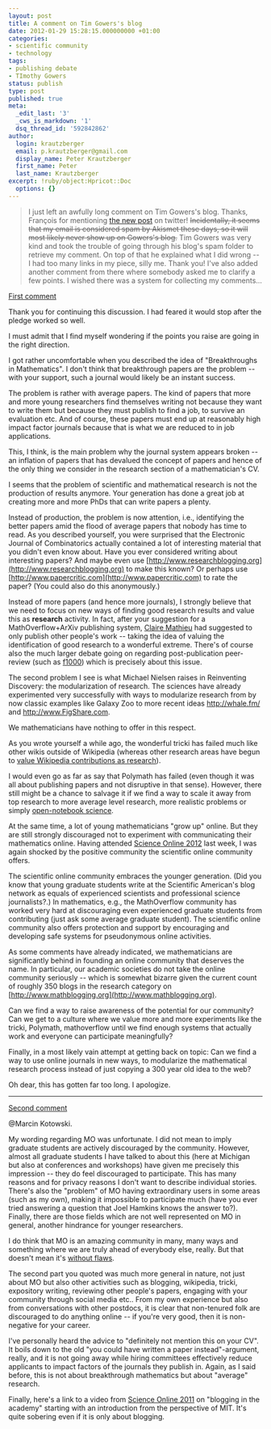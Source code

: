 ```yaml
---
layout: post
title: A comment on Tim Gowers's blog
date: 2012-01-29 15:28:15.000000000 +01:00
categories:
- scientific community
- technology
tags:
- publishing debate
- TImothy Gowers
status: publish
type: post
published: true
meta:
  _edit_last: '3'
  _cws_is_markdown: '1'
  dsq_thread_id: '592842862'
author:
  login: krautzberger
  email: p.krautzberger@gmail.com
  display_name: Peter Krautzberger
  first_name: Peter
  last_name: Krautzberger
excerpt: !ruby/object:Hpricot::Doc
  options: {}
---
```


> I just left an awfully long comment on Tim Gowers's blog. Thanks, François for mentioning [the new post](http://gowers.wordpress.com/2012/01/29/whats-wrong-with-electronic-journals/) on twitter! <del datetime="2012-01-30T00:27:21+00:00">Incidentally, it seems that my email is considered spam by Akismet these days, so it will most likely never show up on Gowers's blog.</del> Tim Gowers was very kind and took the trouble of going through his blog's spam folder to retrieve my comment. On top of that he explained what I did wrong -- I had too many links in my piece, silly me. Thank you! I've also added another comment from there where somebody asked me to clarify a few points. I wished there was a system for collecting my comments...

[First comment](http://boolesrings.org/krautzberger)

Thank you for continuing this discussion. I had feared it would stop after the pledge worked so well.

I must admit that I find myself wondering if the points you raise are going in the right direction.

I got rather uncomfortable when you described the idea of "Breakthroughs in Mathematics". I don't think that breakthrough papers are the problem -- with your support, such a journal would likely be an instant success.

The problem is rather with average papers. The kind of papers that more and more young researchers find themselves writing not because they want to write them but because they must publish to find a job, to survive an evaluation etc. And of course, these papers must end up at reasonably high impact factor journals because that is what we are reduced to in job applications.

This, I think, is the main problem why the journal system appears broken -- an inflation of papers that has devalued the concept of papers and hence of the only thing we consider in the research section of a mathematician's CV.

I seems that the problem of scientific and mathematical research is not the production of results anymore. Your generation has done a great job at creating more and more PhDs that can write papers a plenty.

Instead of production, the problem is now attention, i.e., identifying the better papers amid the flood of average papers that nobody has time to read. As you described yourself, you were surprised that the Electronic Journal of Combinatorics actually contained a lot of interesting material that you didn't even know about. Have you ever considered writing about interesting papers? And maybe even use [http://www.researchblogging.org](http://www.researchblogging.org) to make this known? Or perhaps use [http://www.papercritic.com](http://www.papercritic.com) to rate the paper? (You could also do this anonymously.)

Instead of more papers (and hence more journals), I strongly believe that we need to focus on new ways of finding good research results and value this as **research** activity. In fact, after your suggestion for a MathOverflow+ArXiv publishing system, [Claire Mathieu](http://teachingintrotocs.blogspot.com/2011/11/journals-conferences-arxiv-my-solution.html) had suggested to only publish other people's work -- taking the idea of valuing the identification of good research to a wonderful extreme. There's of course also the much larger debate going on regarding post-publication peer-review (such as [f1000](http://www.f1000.com/)) which is precisely about this issue.

The second problem I see is what Michael Nielsen raises in Reinventing Discovery: the modularization of research. The sciences have already experimented very successfully with ways to modularize research from by now classic examples like Galaxy Zoo to more recent ideas http://whale.fm/ and http://www.FigShare.com.

We mathematicians have nothing to offer in this respect.

As you wrote yourself a while ago, the wonderful tricki has failed much like other wikis outside of Wikipedia (whereas other research areas have begun to [value Wikipedia contributions as research](http://blog.wikimedia.org/2011/04/06/tenure-awarded-based-in-part-on-wikipedia-contributions/)).

I would even go as far as say that Polymath has failed (even though it was all about publishing papers and not disruptive in that sense). However, there still might be a chance to salvage it if we find a way to scale it away from top research to more average level research, more realistic problems or simply [open-notebook science](http://en.wikipedia.org/wiki/Open_notebook_science).

At the same time, a lot of young mathematicians "grow up" online. But they are still strongly discouraged not to experiment with communicating their mathematics online. Having attended [Science Online 2012](http://www.scienceonline2012.com) last week, I was again shocked by the positive community the scientific online community offers.

The scientific online community embraces the younger generation. (Did you know that young graduate students write at the Scientific American's blog network as equals of experienced scientists and professional science journalists?.) In mathematics, e.g., the MathOverflow community has worked very hard at discouraging even experienced graduate students from contributing (just ask some average graduate student). The scientific online community also offers protection and support by encouraging and developing safe systems for pseudonymous online activities.

As some comments have already indicated, we mathematicians are significantly behind in founding an online community that deserves the name. In particular, our academic societies do not take the online community seriously -- which is somewhat bizarre given the current count of roughly 350 blogs in the research category on [http://www.mathblogging.org](http://www.mathblogging.org).

Can we find a way to raise awareness of the potential for our community? Can we get to a culture where we value more and more experiments like the tricki, Polymath, mathoverflow until we find enough systems that actually work and everyone can participate meaningfully?

Finally, in a most likely vain attempt at getting back on topic: Can we find a way to use online journals in new ways, to modularize the mathematical research process instead of just copying a 300 year old idea to the web?

Oh dear, this has gotten far too long. I apologize.

* * *

[Second comment](http://gowers.wordpress.com/2012/01/29/whats-wrong-with-electronic-journals/#comment-14947)

@Marcin Kotowski.

My wording regarding MO was unfortunate. I did not mean to imply graduate students are actively discouraged by the community. However, almost all graduate students I have talked to about this (here at Michigan but also at conferences and workshops) have given me precisely this impression -- they do feel discouraged to participate. This has many reasons and for privacy reasons I don't want to describe individual stories. There's also the "problem" of MO having extraordinary users in some areas (such as my own), making it impossible to participate much (have you ever tried answering a question that Joel Hamkins knows the answer to?). Finally, there are those fields which are not well represented on MO in general, another hindrance for younger researchers.

I do think that MO is an amazing community in many, many ways and something where we are truly ahead of everybody else, really. But that doesn't mean it's [without flaws](http://ilaba.wordpress.com/2011/03/28/why-im-not-on-mathoverflow/).

The second part you quoted was much more general in nature, not just about MO but also other activities such as blogging, wikipedia, tricki, expository writing, reviewing other people's papers, engaging with your community through social media etc.. From my own experience but also from conversations with other postdocs, it is clear that non-tenured folk are discouraged to do anything online -- if you're very good, then it is non-negative for your career.

I've personally heard the advice to "definitely not mention this on your CV". It boils down to the old "you could have written a paper instead"-argument, really, and it is not going away while hiring committees effectively reduce applicants to impact factors of the journals they publish in. Again, as I said before, this is not about breakthrough mathematics but about "average" research.

Finally, here's a link to a video from [Science Online 2011](http://blogs.scientificamerican.com/a-blog-around-the-clock/2011/11/03/scio11-blogging-in-the-academy/) on "blogging in the academy" starting with an introduction from the perspective of MIT. It's quite sobering even if it is only about blogging.